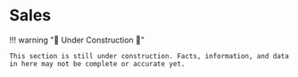 # Sales

!!! warning ":construction: Under Construction :construction:"

    This section is still under construction. Facts, information, and data in here may not be complete or accurate yet. 